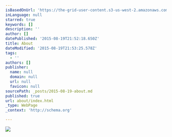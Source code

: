 ```yaml
---
isBasedOnUrl: 'https://the-grid-user-content.s3-us-west-2.amazonaws.com/bb79c1ef-094f-4b2f-99db-47033786ba96.jpg'
inLanguage: null
starred: true
keywords: []
description: ''
author: []
datePublished: '2015-08-19T21:52:18.650Z'
title: About
dateModified: '2015-08-19T21:53:25.578Z'
tags:
  - ''
authors: []
publisher:
  name: null
  domain: null
  url: null
  favicon: null
sourcePath: _posts/2015-08-19-about.md
published: true
url: about/index.html
_type: WebPage
_context: 'http://schema.org'

---
```

![](https://the-grid-user-content.s3-us-west-2.amazonaws.com/bb79c1ef-094f-4b2f-99db-47033786ba96.jpg)